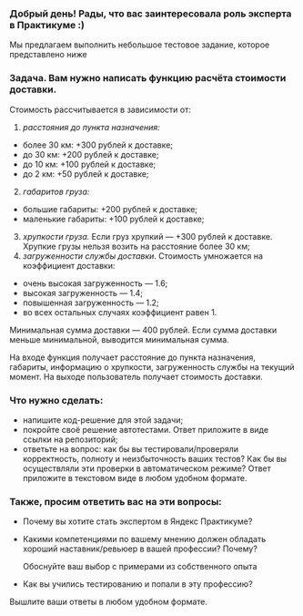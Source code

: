### Добрый день! Рады, что вас заинтересовала роль эксперта в Практикуме :)

Мы предлагаем выполнить небольшое тестовое задание, которое представлено ниже

### Задача. Вам нужно написать функцию расчёта стоимости доставки.

Стоимость рассчитывается в зависимости от:

1. *расстояния до пункта назначения:*

- более 30 км: +300 рублей к доставке;
- до 30 км: +200 рублей к доставке;
- до 10 км: +100 рублей к доставке;
- до 2 км: +50 рублей к доставке;

2. *габаритов груза:*

- большие габариты: +200 рублей к доставке;
- маленькие габариты: +100 рублей к доставке;

3. *хрупкости груза.* Если груз хрупкий — +300 рублей к доставке. Хрупкие грузы нельзя возить на расстояние более 30 км;
4. *загруженности службы доставки*. Стоимость умножается на коэффициент доставки:

- очень высокая загруженность — 1.6;
- высокая загруженность — 1.4;
- повышенная загруженность — 1.2;
- во всех остальных случаях коэффициент равен 1.

Минимальная сумма доставки — 400 рублей. Если сумма доставки меньше минимальной, выводится минимальная сумма.

На входе функция получает расстояние до пункта назначения, габариты, информацию о хрупкости, загруженность службы на текущий момент. На выходе пользователь получает стоимость доставки.

### Что нужно сделать:

- напишите код-решение для этой задачи;
- покройте своё решение автотестами. Ответ приложите в виде ссылки на репозиторий;
- ответьте на вопрос: как бы вы тестировали/проверяли корректность, полноту и неизбыточность ваших тестов? Как бы вы осуществляли эти проверки в автоматическом режиме? Ответ приложите в текстовом виде в любом удобном формате.

### Также, просим ответить вас на эти вопросы:

- Почему вы хотите стать экспертом в Яндекс Практикуме?
- Какими компетенциями по вашему мнению должен обладать хороший наставник/ревьюер в вашей профессии? Почему?

  Обоснуйте ваш выбор с примерами из собственного опыта
- Как вы учились тестированию и попали в эту профессию?

Вышлите ваши ответы в любом удобном формате.
